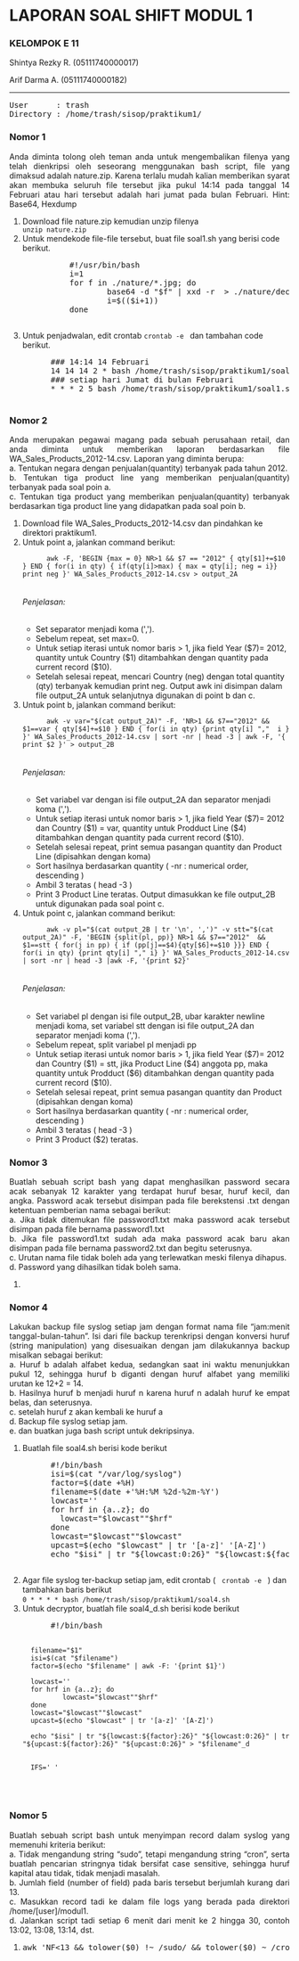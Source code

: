 <h1>LAPORAN SOAL SHIFT MODUL 1</h1>
<div>
  <h3>KELOMPOK E 11</h3>
  <p>Shintya Rezky R. (05111740000017)</p>
  <p> Arif Darma A.   (05111740000182)</p>
</div>

<hr>
<pre>
User      : trash
Directory : /home/trash/sisop/praktikum1/
</pre>

<h3>Nomor 1</h3>
<p align="justify">
Anda diminta tolong oleh teman anda untuk mengembalikan filenya yang telah
dienkripsi oleh seseorang menggunakan bash script, file yang dimaksud adalah
nature.zip. Karena terlalu mudah kalian memberikan syarat akan membuka seluruh
file tersebut jika pukul 14:14 pada tanggal 14 Februari atau hari tersebut adalah hari
jumat pada bulan Februari.
Hint: Base64, Hexdump
</p>
<ol>
  <li>
    Download file nature.zip kemudian unzip filenya<br>
      <div>
        <code>unzip nature.zip</code>
      </div>
  </li>
  <li>
    Untuk mendekode file-file tersebut, buat file soal1.sh yang berisi code berikut.</br>
      <pre>
          #!/usr/bin/bash
          i=1
          for f in ./nature/*.jpg; do
                  base64 -d "$f" | xxd -r  > ./nature/decryp/$i.jpg
                  i=$(($i+1))
          done
      </pre>
  </li>
  <li>
    Untuk penjadwalan, edit crontab <code>crontab -e </code> dan tambahan code berikut.
    <pre>
      ### 14:14 14 Februari
      14 14 14 2 * bash /home/trash/sisop/praktikum1/soal1.sh
      ### setiap hari Jumat di bulan Februari
      * * * 2 5 bash /home/trash/sisop/praktikum1/soal1.sh
    </pre>
  </li>
</ol>

<h3>Nomor 2</h3>
<p align="justify">
Anda merupakan pegawai magang pada sebuah perusahaan retail, dan anda diminta
untuk memberikan laporan berdasarkan file WA_Sales_Products_2012-14.csv.
Laporan yang diminta berupa:
<br>
a. Tentukan negara dengan penjualan(quantity) terbanyak pada tahun
2012.
<br>
b. Tentukan tiga product line yang memberikan penjualan(quantity)
terbanyak pada soal poin a.
<br>
c. Tentukan tiga product yang memberikan penjualan(quantity)
terbanyak berdasarkan tiga product line yang didapatkan pada soal
poin b.  
<br>
</p>
<ol>
  <li>
    Download file WA_Sales_Products_2012-14.csv dan pindahkan ke direktori praktikum1.
  </li>
  <li>
    Untuk point a, jalankan command berikut:<br>
    <code>
      awk -F, 'BEGIN {max = 0} NR>1 && $7 == "2012" { qty[$1]+=$10 } END { for(i in qty) { if(qty[i]>max) { max = qty[i]; neg = i}} print neg }' WA_Sales_Products_2012-14.csv > output_2A
    </code>
    <h6>Penjelasan:</h6>
    <ul>
      <li>Set separator menjadi koma (',').</li>
      <li>Sebelum repeat, set max=0.</li>
      <li>Untuk setiap iterasi untuk nomor baris > 1, jika field Year ($7)= 2012, quantity untuk Country ($1) ditambahkan dengan quantity pada current record ($10).</li>
      <li>Setelah selesai repeat, mencari Country (neg) dengan total quantity (qty) terbanyak kemudian print neg. Output awk ini disimpan dalam file output_2A untuk selanjutnya digunakan di point b dan c.</li>
    </ul>
  </li>
  <li>
    Untuk point b, jalankan command berikut:<br>
    <code>
      awk -v var="$(cat output_2A)" -F, 'NR>1 && $7=="2012" && $1==var { qty[$4]+=$10 } END { for(i in qty) {print qty[i] ","  i } }' WA_Sales_Products_2012-14.csv | sort -nr | head -3 | awk -F, '{ print $2 }' > output_2B
    </code>
    <h6>Penjelasan:</h6>
    <ul>
      <li>Set variabel var dengan isi file output_2A dan separator menjadi koma (',').</li>
      <li>Untuk setiap iterasi untuk nomor baris > 1, jika field Year ($7)= 2012 dan Country ($1) = var, quantity untuk Prodduct Line ($4) ditambahkan dengan quantity pada current record ($10).</li>
      <li>Setelah selesai repeat, print semua pasangan quantity dan Product Line (dipisahkan dengan koma)</li>
      <li>Sort hasilnya berdasarkan quantity ( -nr : numerical order, descending )</li>
      <li>Ambil 3 teratas ( head -3 )</li>
      <li>Print 3 Product Line teratas. Output dimasukkan ke file output_2B untuk digunakan pada soal point c.</li>
    </ul>
  </li>
  <li>
    Untuk point c, jalankan command berikut:<br>
    <code>
      awk -v pl="$(cat output_2B | tr '\n', ',')" -v stt="$(cat output_2A)" -F, 'BEGIN {split(pl, pp)} NR>1 && $7=="2012"  && $1==stt { for(j in pp) { if (pp[j]==$4){qty[$6]+=$10 }}} END { for(i in qty) {print qty[i] "," i} }' WA_Sales_Products_2012-14.csv | sort -nr | head -3 |awk -F, '{print $2}'
    </code>
    <h6>Penjelasan:</h6>
    <ul>
      <li>Set variabel pl dengan isi file output_2B, ubar karakter newline menjadi koma, set variabel stt dengan isi file output_2A dan separator menjadi koma (',').</li>
      <li>Sebelum repeat, split variabel pl menjadi pp</li>
      <li>Untuk setiap iterasi untuk nomor baris > 1, jika field Year ($7)= 2012 dan Country ($1) = stt, jika Product Line ($4) anggota pp, maka quantity untuk Prodduct ($6) ditambahkan dengan quantity pada current record ($10).</li>
      <li>Setelah selesai repeat, print semua pasangan quantity dan Product (dipisahkan dengan koma)</li>
      <li>Sort hasilnya berdasarkan quantity ( -nr : numerical order, descending )</li>
      <li>Ambil 3 teratas ( head -3 )</li>
      <li>Print 3 Product ($2) teratas.</li>
    </ul>
  </li>
</ol>


<h3>Nomor 3</h3>
<p align="justify">
  Buatlah sebuah script bash yang dapat menghasilkan password secara acak
sebanyak 12 karakter yang terdapat huruf besar, huruf kecil, dan angka. Password
acak tersebut disimpan pada file berekstensi .txt dengan ketentuan pemberian nama
sebagai berikut:
<br>
  a. Jika tidak ditemukan file password1.txt maka password acak tersebut disimpan pada file bernama password1.txt
  <br>
  b. Jika file password1.txt sudah ada maka password acak baru akan disimpan pada file bernama password2.txt dan begitu seterusnya.
  <br>
  c. Urutan nama file tidak boleh ada yang terlewatkan meski filenya dihapus.
  <br>
  d. Password yang dihasilkan tidak boleh sama.
</p>
<ol>
  <li>
  </li>
</ol>


<h3>Nomor 4</h3>
<p align="justify">
  Lakukan backup file syslog setiap jam dengan format nama file “jam:menit tanggal-bulan-tahun”. Isi dari file backup terenkripsi dengan konversi huruf (string manipulation) yang disesuaikan dengan jam dilakukannya backup misalkan sebagai berikut:

  <br>
  a. Huruf b adalah alfabet kedua, sedangkan saat ini waktu menunjukkan pukul 12, sehingga huruf b diganti dengan huruf alfabet yang memiliki urutan ke 12+2 = 14.
  <br>
  b. Hasilnya huruf b menjadi huruf n karena huruf n adalah huruf ke empat belas, dan seterusnya.
  <br>
  c. setelah huruf z akan kembali ke huruf a
  <br>
  d. Backup file syslog setiap jam.
  <br>
  e. dan buatkan juga bash script untuk dekripsinya.
<br>
</p>
<ol>
  <li>
    Buatlah file soal4.sh berisi kode berikut<br>
    <pre>
      #!/bin/bash
      isi=$(cat "/var/log/syslog")
      factor=$(date +%H)
      filename=$(date +'%H:%M %2d-%2m-%Y')
      lowcast=''
      for hrf in {a..z}; do
        lowcast="$lowcast""$hrf"
      done
      lowcast="$lowcast""$lowcast"
      upcast=$(echo "$lowcast" | tr '[a-z]' '[A-Z]')
      echo "$isi" | tr "${lowcast:0:26}" "${lowcast:${factor}:26}" | tr "${upcast:0:26}" "${upcast:${factor}:26}" > "$filename"
    </pre>
  </li>
  <li>
    Agar file syslog ter-backup setiap jam, edit crontab ( <code> crontab -e </code> ) dan tambahkan baris berikut<br>
    <code>0 * * * * bash /home/trash/sisop/praktikum1/soal4.sh</code>
  </li>
  <li>
    Untuk decryptor, buatlah file soal4_d.sh berisi kode berikut<br>
    <pre>
      #!/bin/bash

      filename="$1"
      isi=$(cat "$filename")
      factor=$(echo "$filename" | awk -F: '{print $1}')

      lowcast=''
      for hrf in {a..z}; do
              lowcast="$lowcast""$hrf"
      done
      lowcast="$lowcast""$lowcast"
      upcast=$(echo "$lowcast" | tr '[a-z]' '[A-Z]') 

      echo "$isi" | tr "${lowcast:${factor}:26}" "${lowcast:0:26}" | tr "${upcast:${factor}:26}" "${upcast:0:26}" > "$filename"_d


      IFS=' '
  </pre>
  </li>
</ol>


<h3>Nomor 5</h3>
<p align="justify">
  Buatlah sebuah script bash untuk menyimpan record dalam syslog yang memenuhi kriteria berikut:
  <br>
  a. Tidak mengandung string “sudo”, tetapi mengandung string “cron”, serta buatlah pencarian stringnya tidak bersifat case sensitive, sehingga huruf kapital atau tidak, tidak menjadi masalah.
  <br>
  b. Jumlah field (number of field) pada baris tersebut berjumlah kurang dari 13.
  <br>
  c. Masukkan record tadi ke dalam file logs yang berada pada direktori /home/[user]/modul1.
  <br>
  d. Jalankan script tadi setiap 6 menit dari menit ke 2 hingga 30, contoh 13:02, 13:08, 13:14, dst.
  <br>
</p>
<ol>
  <li>
    <pre>awk 'NF<13 && tolower($0) !~ /sudo/ && tolower($0) ~ /cron/' /var/log/syslog > /home/trash/modul1/logs</pre>
  </li>
</ol>
